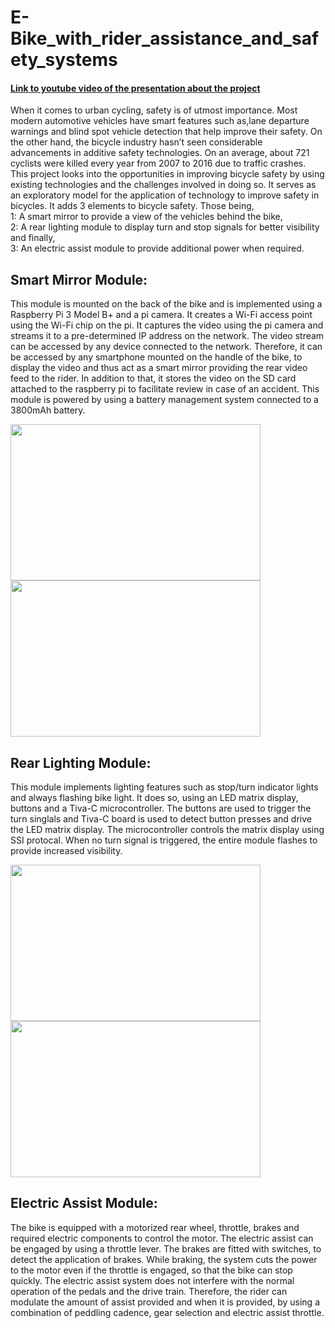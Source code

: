 # E-Bike_with_rider_assistance_and_safety_systems

#### [Link to youtube video of the presentation about the project](https://youtu.be/Eq_H5E4vFl4)

When it comes to urban cycling, safety is of utmost importance. Most modern automotive vehicles have smart features such 
as,lane departure warnings and blind spot vehicle detection that help improve their safety. On the other hand, the bicycle 
industry hasn’t seen considerable advancements in additive safety technologies. On an average, about 721 cyclists were 
killed every year from 2007 to 2016 due to traffic crashes. This project looks into the opportunities in improving bicycle
safety by using existing technologies and the challenges involved in doing so. It serves as an exploratory model for the 
application of technology to improve safety in bicycles. It adds 3 elements to bicycle safety. Those being,  
1: A smart mirror to provide a view of the vehicles behind the bike,  
2: A rear lighting module to display turn and stop signals for better visibility and finally,  
3: An electric assist module to provide additional power when required. 

<h2>Smart Mirror Module:</h2>  
This module is mounted on the back of the bike and is implemented using a Raspberry Pi 3 Model B+ and a pi camera.
It creates a Wi-Fi access point using the Wi-Fi chip on the pi. It captures the video using the pi camera and streams 
it to a pre-determined IP address on the network. The video stream can be accessed by any device connected to the network. 
Therefore, it can be accessed by any smartphone mounted on the handle of the bike, to display the video and thus act as 
a smart mirror providing the rear video feed to the rider. In addition to that, it stores the video on the SD card attached
to the raspberry pi to facilitate review in case of an accident.
This module is powered by using a battery management system connected to a 3800mAh battery. 

<img src="Smart_Mirror/Images/img_1.png" height= "250" width="400"><img src="Smart_Mirror/Images/img_2.png" height=" 250" width="400 ">



<h2>Rear Lighting Module:</h2>  
This module implements lighting features such as stop/turn indicator lights and always flashing bike light. It does so,
using an LED matrix display, buttons and a Tiva-C microcontroller. The buttons are used to trigger the turn singlals 
and Tiva-C board is used to detect button presses and drive the LED matrix display. The microcontroller controls the 
matrix display using SSI protocal. When no turn signal is triggered, the entire module flashes to provide increased
visibility.    

<img src="Lighting_Unit/Older_Prototypes/Prototype_1/Images/img_1.png" height= "250" width=" 400"><img src="Lighting_Unit/Older_Prototypes/Prototype_1/Images/img_2.png" height=" 250" width="400 ">

<h2>Electric Assist Module:</h2>  
The bike is equipped with a motorized rear wheel, throttle, brakes and required electric components to control the motor. 
The electric assist can be engaged by using a throttle lever. The brakes are fitted with switches, to detect the application
of brakes. While braking, the system cuts the power to the motor even if the throttle is engaged, so that the bike can stop
quickly. The electric assist system does not interfere with the normal operation of the pedals and the drive train. 
Therefore, the rider can modulate the amount of assist provided and when it is provided, by using a combination of 
peddling cadence, gear selection and electric assist throttle.  
